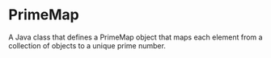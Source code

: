 # PrimeMap
A Java class that defines a PrimeMap object that maps each element from a collection of objects to a unique prime number.  
